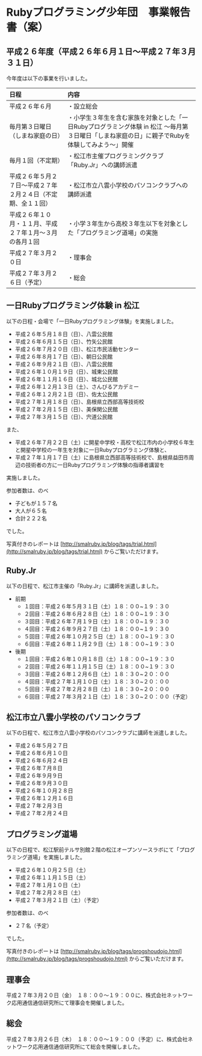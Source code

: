 # Rubyプログラミング少年団　事業報告書（案）

## 平成２６年度（平成２６年６月１日～平成２７年３月３１日）

今年度は以下の事業を行いました。

| 日程 | 内容 |
|:------------|:------------|
| 平成２６年６月 | ・設立総会 |
| 毎月第３日曜日（しまね家庭の日） | ・小学生３年生を含む家族を対象とした「一日Rubyプログラミング体験 in 松江 ～毎月第３日曜日「しまね家庭の日」に親子でRubyを体験してみよう～」開催 |
| 毎月１回（不定期） | ・松江市主催プログラミングクラブ「Ruby.Jr」への講師派遣 |
| 平成２６年５月２７日～平成２７年２月２４日（不定期、全１１回）| ・松江市立八雲小学校のパソコンクラブへの講師派遣 |
| 平成２６年１０月・１１月、平成２７年１月〜３月の各月１回 | ・小学３年生から高校３年生以下を対象とした「プログラミング道場」の実施 |
| 平成２７年３月２０日 | ・理事会 |
| 平成２７年３月２６日（予定） | ・総会 |

## 一日Rubyプログラミング体験 in 松江

以下の日程・会場で「一日Rubyプログラミング体験」を実施しました。

 * 平成２６年５月１８日（日）、八雲公民館
 * 平成２６年６月１５日（日）、竹矢公民館
 * 平成２６年７月２０日（日）、松江市民活動センター
 * 平成２６年８月１７日（日）、朝日公民館
 * 平成２６年９月２１日（日）、八雲公民館
 * 平成２６年１０月１９日（日）、城東公民館
 * 平成２６年１１月１６日（日）、城北公民館
 * 平成２６年１２月１３日（土）、さんびるアカデミー
 * 平成２６年１２月２１日（日）、佐太公民館
 * 平成２７年１月１８日（日）、島根県立西部高等技術校
 * 平成２７年２月１５日（日）、美保関公民館
 * 平成２７年３月１５日（日）、宍道公民館

また、

 * 平成２６年７月２２日（土）に開星中学校・高校で松江市内の小学校６年生と開星中学校の一年生を対象に一日Rubyプログラミング体験と、
 * 平成２７年１月１７日（土）に島根県立西部高等技術校で、島根県益田市周辺の技術者の方に一日Rubyプログラミング体験の指導者講習を

実施しました。

参加者数は、のべ

 * 子どもが１５７名
 * 大人が６５名
 * 合計２２２名

でした。

写真付きのレポートは [http://smalruby.jp/blog/tags/trial.html](http://smalruby.jp/blog/tags/trial.html) からご覧いただけます。

## Ruby.Jr

以下の日程で、松江市主催の「Ruby.Jr」に講師を派遣しました。

 * 前期
   * １回目：平成２６年５月３１日（土）１８：００~１９：３０
   * ２回目：平成２６年６月２８日（土）１８：００~１９：３０
   * ３回目：平成２６年７月１９日（土）１８：００~１９：３０
   * ４回目：平成２６年９月２７日（土）１８：００~１９：３０
   * ５回目：平成２６年１０月２５日（土）１８：００~１９：３０
   * ６回目：平成２６年１１月２９日（土）１８：００~１９：３０
 * 後期
   * １回目：平成２６年１０月１８日（土）１８：００~１９：３０
   * ２回目：平成２６年１１月１５日（土）１８：００~１９：３０
   * ３回目：平成２６年１２月６日（土）１８：３０~２０：００
   * ４回目：平成２７年１月１０日（土）１８：３０~２０：００
   * ５回目：平成２７年２月２８日（土）１８：３０~２０：００
   * ６回目：平成２７年３月２１日（土）１８：３０~２０：００（予定）

## 松江市立八雲小学校のパソコンクラブ

以下の日程で、松江市立八雲小学校のパソコンクラブに講師を派遣しました。

 * 平成２６年５月２７日
 * 平成２６年６月１０日
 * 平成２６年６月２４日
 * 平成２６年７月８日
 * 平成２６年９月９日
 * 平成２６年９月３０日
 * 平成２６年１０月２８日
 * 平成２６年１２月１６日
 * 平成２７年２月３日
 * 平成２７年２月２４日

## プログラミング道場

以下の日程で、松江駅前テルサ別館２階の松江オープンソースラボにて「プログラミング道場」を実施しました。

 * 平成２６年１０月２５日（土）
 * 平成２６年１１月１５日（土）
 * 平成２７年１月１０日（土）
 * 平成２７年２月２８日（土）
 * 平成２７年３月２１日（土）（予定）

参加者数は、のべ

 * ２７名（予定）

でした。

写真付きのレポートは [http://smalruby.jp/blog/tags/progshoudojo.html](http://smalruby.jp/blog/tags/progshoudojo.html) からご覧いただけます。

## 理事会

平成２７年３月２０日（金）　１８：００〜１９：００に、株式会社ネットワーク応用通信通信研究所にて理事会を開催しました。

## 総会

平成２７年３月２６日（木）　１８：００〜１９：００（予定）に、株式会社ネットワーク応用通信通信研究所にて総会を開催しました。
